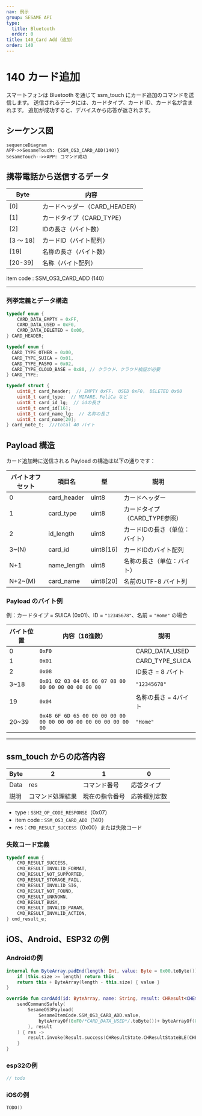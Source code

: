 ```yaml
---
nav: 例示
group: SESAME API
type:
  title: Bluetooth
  order: 0
title: 140_Card Add（追加）
order: 140
---
```


# 140 カード追加

スマートフォンは Bluetooth を通じて ssm_touch にカード追加のコマンドを送信します。
送信されるデータには、カードタイプ、カード ID、カード名が含まれます。
追加が成功すると、デバイスから応答が返されます。




## シーケンス図

```mermaid
sequenceDiagram
APP->>SesameTouch: {SSM_OS3_CARD_ADD(140)}
SesameTouch-->>APP: コマンド成功
```

## 携帯電話から送信するデータ

| Byte  　　| 内容                      |
| --------- | ------------------------- |
| [0]       | カードヘッダー（CARD_HEADER） |
| [1]       | カードタイプ（CARD_TYPE）     |
| [2]       | IDの長さ（バイト数）         |
| [3 ～ 18] | カードID（バイト配列）       |
| [19]      | 名称の長さ（バイト数）        |
| [20-39]   | 名称（バイト配列）          |

item code : SSM_OS3_CARD_ADD (140)

---

### 列挙定義とデータ構造

```c
typedef enum {
    CARD_DATA_EMPTY = 0xFF,
    CARD_DATA_USED = 0xF0,
    CARD_DATA_DELETED = 0x00,
} CARD_HEADER;

typedef enum {
  CARD_TYPE_OTHER = 0x00,
  CARD_TYPE_SUICA = 0x01,
  CARD_TYPE_PASMO = 0x02,
  CARD_TYPE_CLOUD_BASE = 0x80, // クラウド、クラウド検証が必要
} CARD_TYPE;

typedef struct {
    uint8_t card_header;  // EMPTY 0xFF， USED 0xF0， DELETED 0x00
    uint8_t card_type;  // MIFARE、FeliCa など
    uint8_t card_id_lg;  // idの長さ
    uint8_t card_id[16];
    uint8_t card_name_lg;  // 名称の長さ
    uint8_t card_name[20];
} card_note_t;  ///total 40 バイト
```

## Payload 構造

カード追加時に送信される Payload の構造は以下の通りです：

| バイトオフセット | 項目名        | 型      | 説明                       |
| -------- | ----------- | --------- | --------------------------- |
| 0        | card_header | uint8     | カードヘッダー      |
| 1        | card_type   | uint8     | カードタイプ（CARD_TYPE参照）  |
| 2        | id_length   | uint8     | カードIDの長さ（单位：バイト）  |
| 3~(N)    | card_id     | uint8[16] | カードIDのバイト配列         |
| N+1      | name_length | uint8     | 名称の長さ（单位：バイト）      |
| N+2~(M)  | card_name   | uint8[20] | 名前のUTF-8 バイト列 |

### Payload のバイト例

例：カードタイプ = SUICA (0x01)、ID = `"12345678"`、名前 = `"Home"` の場合

| バイト位置 | 内容（16進数）                                                | 説明          |
| -------- | --------------------------------------------------------------- | ---------------- |
| 0        | `0xF0`                                                          | CARD_DATA_USED   |
| 1        | `0x01`                                                          | CARD_TYPE_SUICA  |
| 2        | `0x08`                                                          | ID長さ = 8 バイト |
| 3~18     | `0x01 02 03 04 05 06 07 08 00 00 00 00 00 00 00 00`             | `"12345678"`     |
| 19       | `0x04`                                                          | 名称の長さ = 4バイト     |
| 20~39    | `0x48 6F 6D 65 00 00 00 00 00 00 00 00 00 00 00 00 00 00 00 00` | `"Home"`         |

---

## ssm_touch からの応答内容

| Byte | 2            | 1            | 0            |
| ---- | ------------ | ------------ | ------------ |
| Data | res          | コマンド番号     | 応答タイプ     |
| 説明 | コマンド処理結果 | 現在の指令番号 | 応答種別定数 |

- type : `SSM2_OP_CODE_RESPONSE`（0x07）
- item code : `SSM_OS3_CARD_ADD`（140）
- res：`CMD_RESULT_SUCCESS`（0x00）または失敗コード

### 失敗コード定義

```C
typedef enum {
    CMD_RESULT_SUCCESS,
    CMD_RESULT_INVALID_FORMAT,
    CMD_RESULT_NOT_SUPPORTED,
    CMD_RESULT_STORAGE_FAIL,
    CMD_RESULT_INVALID_SIG,
    CMD_RESULT_NOT_FOUND,
    CMD_RESULT_UNKNOWN,
    CMD_RESULT_BUSY,
    CMD_RESULT_INVALID_PARAM,
    CMD_RESULT_INVALID_ACTION,
} cmd_result_e;
```

## iOS、Android、ESP32 の例

### Androidの例

```kotlin
internal fun ByteArray.padEnd(length: Int, value: Byte = 0x00.toByte()): ByteArray {
    if (this.size >= length) return this
    return this + ByteArray(length - this.size) { value }
}

override fun cardAdd(id: ByteArray, name: String, result: CHResult<CHEmpty>) {
    sendCommandSafely(
        SesameOS3Payload(
            SesameItemCode.SSM_OS3_CARD_ADD.value,
            byteArrayOf(0xF0/*CARD_DATA_USED*/.toByte())+ byteArrayOf(0x80/*CARD_TYPE_CLOUD_BASE*/.toByte()) + byteArrayOf(id.size.toByte()) + id.padEnd(16, 0x00.toByte()) + byteArrayOf(name.toByteArray().size.toByte()) + name.toByteArray().padEnd(16, 0x00.toByte())
        ), result
    ) { res ->
        result.invoke(Result.success(CHResultState.CHResultStateBLE(CHEmpty())))
    }
}
```

### esp32の例

```c
// todo
```

### iOSの例

```swift
TODO()

```
